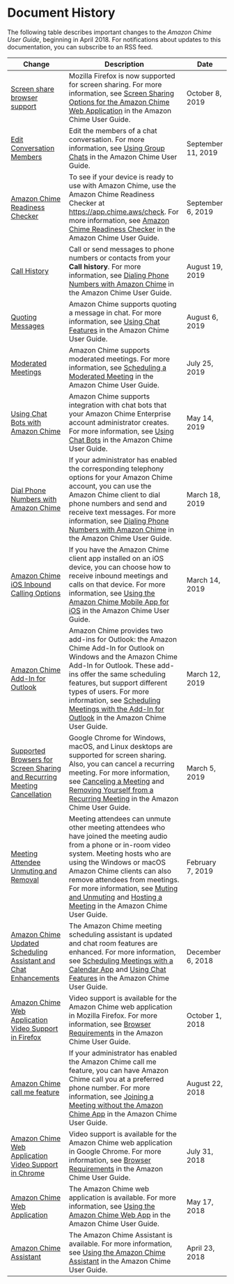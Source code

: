# Document History<a name="doc-history"></a>

The following table describes important changes to the *Amazon Chime User Guide*, beginning in April 2018\. For notifications about updates to this documentation, you can subscribe to an RSS feed\.

| Change | Description | Date | 
| --- |--- |--- |
| [Screen share browser support](#doc-history) | Mozilla Firefox is now supported for screen sharing\. For more information, see [Screen Sharing Options for the Amazon Chime Web Application](https://docs.aws.amazon.com/chime/latest/ug/web-app-sharing.html) in the Amazon Chime User Guide\. | October 8, 2019 | 
| [Edit Conversation Members](#doc-history) | Edit the members of a chat conversation\. For more information, see [Using Group Chats](https://docs.aws.amazon.com/chime/latest/ug/group-chat.html) in the Amazon Chime User Guide\. | September 11, 2019 | 
| [Amazon Chime Readiness Checker](#doc-history) | To see if your device is ready to use with Amazon Chime, use the Amazon Chime Readiness Checker at [https://app\.chime\.aws/check](https://app.chime.aws/check)\. For more information, see [Amazon Chime Readiness Checker](https://docs.aws.amazon.com/chime/latest/ug/checker.html) in the Amazon Chime User Guide\. | September 6, 2019 | 
| [Call History](#doc-history) | Call or send messages to phone numbers or contacts from your **Call history**\. For more information, see [Dialing Phone Numbers with Amazon Chime](https://docs.aws.amazon.com/chime/latest/ug/phone.html) in the Amazon Chime User Guide\. | August 19, 2019 | 
| [Quoting Messages](#doc-history) | Amazon Chime supports quoting a message in chat\. For more information, see [Using Chat Features](https://docs.aws.amazon.com/chime/latest/ug/chat-features.html) in the Amazon Chime User Guide\. | August 6, 2019 | 
| [Moderated Meetings](#doc-history) | Amazon Chime supports moderated meetings\. For more information, see [Scheduling a Moderated Meeting](https://docs.aws.amazon.com/chime/latest/ug/moderate-meeting.html) in the Amazon Chime User Guide\. | July 25, 2019 | 
| [Using Chat Bots with Amazon Chime](#doc-history) | Amazon Chime supports integration with chat bots that your Amazon Chime Enterprise account administrator creates\. For more information, see [Using Chat Bots](https://docs.aws.amazon.com/chime/latest/ug/chat-bots.html) in the Amazon Chime User Guide\. | May 14, 2019 | 
| [Dial Phone Numbers with Amazon Chime](#doc-history) | If your administrator has enabled the corresponding telephony options for your Amazon Chime account, you can use the Amazon Chime client to dial phone numbers and send and receive text messages\. For more information, see [Dialing Phone Numbers with Amazon Chime](https://docs.aws.amazon.com/chime/latest/ug/phone.html) in the Amazon Chime User Guide\. | March 18, 2019 | 
| [Amazon Chime iOS Inbound Calling Options](#doc-history) | If you have the Amazon Chime client app installed on an iOS device, you can choose how to receive inbound meetings and calls on that device\. For more information, see [Using the Amazon Chime Mobile App for iOS](https://docs.aws.amazon.com/chime/latest/ug/chime-join-meeting-mobile-app.html#app-ios) in the Amazon Chime User Guide\. | March 14, 2019 | 
| [Amazon Chime Add\-In for Outlook](#doc-history) | Amazon Chime provides two add\-ins for Outlook: the Amazon Chime Add\-In for Outlook on Windows and the Amazon Chime Add\-In for Outlook\. These add\-ins offer the same scheduling features, but support different types of users\. For more information, see [Scheduling Meetings with the Add\-In for Outlook](https://docs.aws.amazon.com/chime/latest/ug/chime-scheduling-outlook.html) in the Amazon Chime User Guide\. | March 12, 2019 | 
| [Supported Browsers for Screen Sharing and Recurring Meeting Cancellation](#doc-history) | Google Chrome for Windows, macOS, and Linux desktops are supported for screen sharing\. Also, you can cancel a recurring meeting\. For more information, see [Canceling a Meeting](https://docs.aws.amazon.com/chime/latest/ug/cancel-meeting.html) and [Removing Yourself from a Recurring Meeting](https://docs.aws.amazon.com/chime/latest/ug/remove-recurring.html) in the Amazon Chime User Guide\. | March 5, 2019 | 
| [Meeting Attendee Unmuting and Removal](#doc-history) | Meeting attendees can unmute other meeting attendees who have joined the meeting audio from a phone or in\-room video system\. Meeting hosts who are using the Windows or macOS Amazon Chime clients can also remove attendees from meetings\. For more information, see [Muting and Unmuting](https://docs.aws.amazon.com/chime/latest/ug/chime-mute.html) and [Hosting a Meeting](https://docs.aws.amazon.com/chime/latest/ug/chime-organizer-call-controls.html) in the Amazon Chime User Guide\. | February 7, 2019 | 
| [Amazon Chime Updated Scheduling Assistant and Chat Enhancements](#doc-history) | The Amazon Chime meeting scheduling assistant is updated and chat room features are enhanced\. For more information, see [Scheduling Meetings with a Calendar App](https://docs.aws.amazon.com/chime/latest/ug/chime-scheduling-calendar-app.html) and [Using Chat Features](https://docs.aws.amazon.com/chime/latest/ug/chat-features.html) in the Amazon Chime User Guide\. | December 6, 2018 | 
| [Amazon Chime Web Application Video Support in Firefox](#doc-history) | Video support is available for the Amazon Chime web application in Mozilla Firefox\. For more information, see [Browser Requirements](https://docs.aws.amazon.com/chime/latest/ug/chime-requirements.html#browser) in the Amazon Chime User Guide\. | October 1, 2018 | 
| [Amazon Chime call me feature](#doc-history) | If your administrator has enabled the Amazon Chime call me feature, you can have Amazon Chime call you at a preferred phone number\. For more information, see [Joining a Meeting without the Amazon Chime App](https://docs.aws.amazon.com/chime/latest/ug/chime-join-meeting.html) in the Amazon Chime User Guide\. | August 22, 2018 | 
| [Amazon Chime Web Application Video Support in Chrome](#doc-history) | Video support is available for the Amazon Chime web application in Google Chrome\. For more information, see [Browser Requirements](https://docs.aws.amazon.com/chime/latest/ug/chime-requirements.html#browser) in the Amazon Chime User Guide\. | July 31, 2018 | 
| [Amazon Chime Web Application](#doc-history) | The Amazon Chime web application is available\. For more information, see [Using the Amazon Chime Web App](https://docs.aws.amazon.com/chime/latest/ug/chime-web-app.html) in the Amazon Chime User Guide\. | May 17, 2018 | 
| [Amazon Chime Assistant](#doc-history) | The Amazon Chime Assistant is available\. For more information, see [Using the Amazon Chime Assistant](https://docs.aws.amazon.com/chime/latest/ug/chime-using-assistant.html) in the Amazon Chime User Guide\. | April 23, 2018 | 
